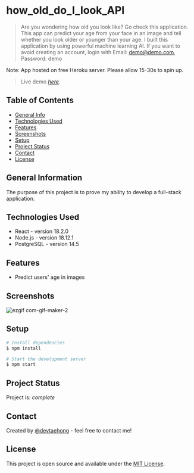 # how_old_do_I_look_API
> Are you wondering how old you look like? Go check this application. 
This app can predict your age from your face in an image and tell whether you look older or younger than your age. 
I built this application by using powerful machine learning AI. If you want to avoid creating an account, login with 
Email: demo@demo.com, Password: demo

Note: App hosted on free Heroku server. Please allow 15-30s to spin up.
> Live demo [_here_](http://how-old-do-i-look.herokuapp.com). <!-- If you have the project hosted somewhere, include the link here. -->

## Table of Contents
* [General Info](#general-information)
* [Technologies Used](#technologies-used)
* [Features](#features)
* [Screenshots](#screenshots)
* [Setup](#setup)
* [Project Status](#project-status)
* [Contact](#contact)
* [License](#license)

## General Information
The purpose of this project is to prove my ability to develop a full-stack application. 

## Technologies Used
- React - version 18.2.0
- Node.js - version 18.12.1
- PostgreSQL - version 14.5


## Features
- Predict users' age in images 

## Screenshots
![ezgif com-gif-maker-2](https://user-images.githubusercontent.com/71358207/210461462-50822ed5-e5f7-447e-82d5-6f9fcaa64a03.gif)

## Setup
```bash
# Install dependencies
$ npm install

# Start the development server
$ npm start
```

## Project Status
Project is:  _complete_ 


## Contact
Created by [@devtaehong](https://www.github.com/devtaehong) - feel free to contact me!


## License
This project is open source and available under the [MIT License](https://github.com/DevTaehong/how_old_do_I_look_API/blob/main/LICENSE.md).
